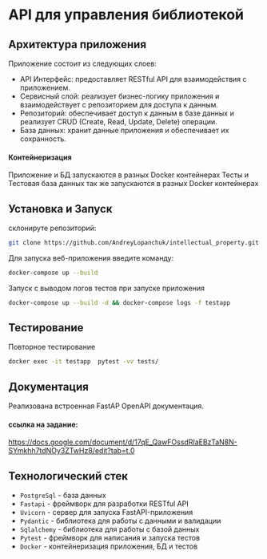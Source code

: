 # API для управления библиотекой

## Архитектура приложения

Приложение состоит из следующих слоев:

- API Интерфейс: предоставляет RESTful API для взаимодействия с приложением.
- Сервисный слой: реализует бизнес-логику приложения и взаимодействует с репозиторием для доступа к данным.
- Репозиторий: обеспечивает доступ к данным в базе данных и реализует CRUD (Create, Read, Update, Delete) операции.
- База данных: хранит данные приложения и обеспечивает их сохранность.

#### Контейнеризация

Приложение и БД запускаются в разных Docker контейнерах
Тесты и Тестовая база данных так же запускаются в разных Docker контейнерах

## Установка и Запуск
склонируте репозиторий:
```sh
git clone https://github.com/AndreyLopanchuk/intellectual_property.git
```

Для запуска веб-приложения введите команду:
```sh
docker-compose up --build
```

Запуск с выводом логов тестов при запуске приложения
```sh
docker-compose up --build -d && docker-compose logs -f testapp
```

## Тестирование
 
Повторное тестирование
```sh
docker exec -it testapp  pytest -vv tests/
```  

## Документация

Реализована встроенная FastAP OpenAPI документация.

#### ссылка на задание:  
https://docs.google.com/document/d/17qE_QawFOssdRIaEBzTaN8N-SYmkhh7tdNOy3ZTwHz8/edit?tab=t.0

## Технологический стек
- `PostgreSql` - база данных
- `Fastapi` - фреймворк для разработки RESTful API
- `Uvicorn` - сервер для запуска FastAPI-приложения
- `Pydantic` - библиотека для работы с данными и валидации
- `Sqlalchemy` - библиотека для работы с базой данных
- `Pytest` - фреймворк для написания и запуска тестов
- `Docker` - контейнеризация приложения, БД и тестов

